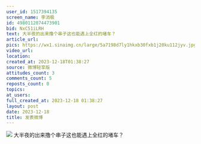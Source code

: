 ```yaml
---
user_id: 1517394135
screen_name: 李消极
id: 4980112074473901
bid: NxC51iLRH
text: 大半夜的出来撸个串子这也能遇上全红的堵车？ 
article_url: 
pics: https://wx1.sinaimg.cn/large/5a7198d7ly1hkxb30fxb1j20ku112jyv.jpg
video_url: 
location: 
created_at: 2023-12-18T01:38:27
source: 微博轻享版
attitudes_count: 3
comments_count: 5
reposts_count: 0
topics: 
at_users: 
full_created_at: 2023-12-18 01:38:27
layout: post
date: 2023-12-18
title: 发表微博
---
```


![](https://image.baidu.com/search/down?url=https://wx1.sinaimg.cn/large/5a7198d7ly1hkxb30fxb1j20ku112jyv.jpg)
大半夜的出来撸个串子这也能遇上全红的堵车？ 
